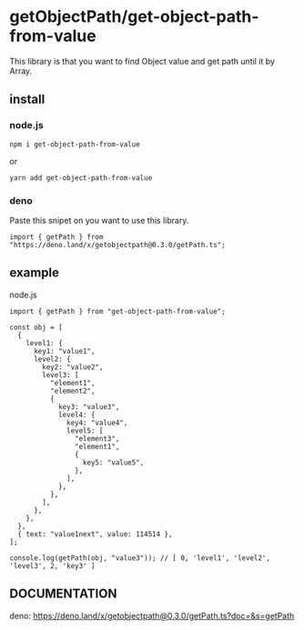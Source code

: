 # getObjectPath/get-object-path-from-value

This library is that you want to find Object value and get path until it by Array.

## install

### node.js

```
npm i get-object-path-from-value
```

or

```
yarn add get-object-path-from-value
```

### deno

Paste this snipet on you want to use this library.

```
import { getPath } from "https://deno.land/x/getobjectpath@0.3.0/getPath.ts";
```

## example

node.js

```
import { getPath } from "get-object-path-from-value";

const obj = [
  {
    level1: {
      key1: "value1",
      level2: {
        key2: "value2",
        level3: [
          "element1",
          "element2",
          {
            key3: "value3",
            level4: {
              key4: "value4",
              level5: [
                "element3",
                "element1",
                {
                  key5: "value5",
                },
              ],
            },
          },
        ],
      },
    },
  },
  { text: "value1next", value: 114514 },
];

console.log(getPath(obj, "value3")); // [ 0, 'level1', 'level2', 'level3', 2, 'key3' ]
```

## DOCUMENTATION

deno: https://deno.land/x/getobjectpath@0.3.0/getPath.ts?doc=&s=getPath
